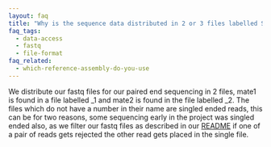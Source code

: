 ```yaml
---
layout: faq
title: "Why is the sequence data distributed in 2 or 3 files labelled SRR_1, SRR_2 and SRR?"
faq_tags:
  - data-access
  - fastq
  - file-format
faq_related:
  - which-reference-assembly-do-you-use
---
```

                    
We distribute our fastq files for our paired end sequencing in 2 files, mate1 is found in a file labelled _1 and mate2 is found in the file labelled _2\. The files which do not have a number in their name are singled ended reads, this can be for two reasons, some sequencing early in the project was singled ended also, as we filter our fastq files as described in our [README](ftp://ftp.1000genomes.ebi.ac.uk/vol1/ftp/README.sequence_data) if one of a pair of reads gets rejected the other read gets placed in the single file.
